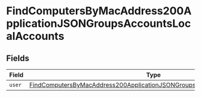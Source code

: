 # FindComputersByMacAddress200ApplicationJSONGroupsAccountsLocalAccounts


## Fields

| Field                                                                                                                                                                               | Type                                                                                                                                                                                | Required                                                                                                                                                                            | Description                                                                                                                                                                         |
| ----------------------------------------------------------------------------------------------------------------------------------------------------------------------------------- | ----------------------------------------------------------------------------------------------------------------------------------------------------------------------------------- | ----------------------------------------------------------------------------------------------------------------------------------------------------------------------------------- | ----------------------------------------------------------------------------------------------------------------------------------------------------------------------------------- |
| `user`                                                                                                                                                                              | [FindComputersByMacAddress200ApplicationJSONGroupsAccountsLocalAccountsUser](../../models/operations/findcomputersbymacaddress200applicationjsongroupsaccountslocalaccountsuser.md) | :heavy_minus_sign:                                                                                                                                                                  | N/A                                                                                                                                                                                 |